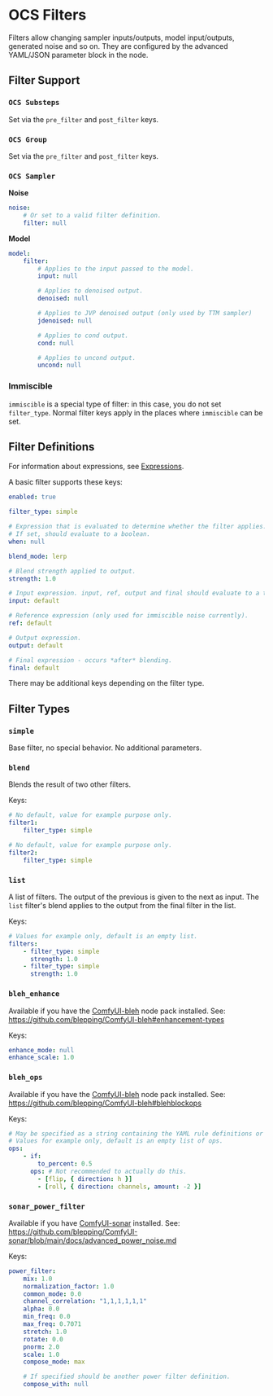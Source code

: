 # OCS Filters

Filters allow changing sampler inputs/outputs, model input/outputs, generated noise and so on. They are
configured by the advanced YAML/JSON parameter block in the node.

## Filter Support

### `OCS Substeps`

Set via the `pre_filter` and `post_filter` keys.

### `OCS Group`

Set via the `pre_filter` and `post_filter` keys.

### `OCS Sampler`

**Noise**

```yaml
noise:
    # Or set to a valid filter definition.
    filter: null
```

**Model**

```yaml
model:
    filter:
        # Applies to the input passed to the model.
        input: null

        # Applies to denoised output.
        denoised: null

        # Applies to JVP denoised output (only used by TTM sampler)
        jdenoised: null

        # Applies to cond output.
        cond: null

        # Applies to uncond output.
        uncond: null

```

### Immiscible

`immiscible` is a special type of filter: in this case, you do not set `filter_type`. Normal filter keys
apply in the places where `immiscible` can be set.

## Filter Definitions

For information about expressions, see [Expressions](expression.md).

A basic filter supports these keys:

```yaml
enabled: true

filter_type: simple

# Expression that is evaluated to determine whether the filter applies. May be null.
# If set, should evaluate to a boolean.
when: null

blend_mode: lerp

# Blend strength applied to output.
strength: 1.0

# Input expression. input, ref, output and final should evaluate to a tensor.
input: default

# Reference expression (only used for immiscible noise currently).
ref: default

# Output expression.
output: default

# Final expression - occurs *after* blending.
final: default
```

There may be additional keys depending on the filter type.

## Filter Types

### `simple`

Base filter, no special behavior. No additional parameters.

### `blend`

Blends the result of two other filters.

Keys:

```yaml
# No default, value for example purpose only.
filter1:
    filter_type: simple

# No default, value for example purpose only.
filter2:
    filter_type: simple
```

### `list`

A list of filters. The output of the previous is given to the next as input.
The `list` filter's blend applies to the output from the final filter in the list.

Keys:

```yaml
# Values for example only, default is an empty list.
filters:
    - filter_type: simple
      strength: 1.0
    - filter_type: simple
      strength: 1.0
```

### `bleh_enhance`

Available if you have the [ComfyUI-bleh](https://github.com/blepping/ComfyUI-bleh) node pack installed. See:
https://github.com/blepping/ComfyUI-bleh#enhancement-types

Keys:

```yaml
enhance_mode: null
enhance_scale: 1.0
```

### `bleh_ops`

Available if you have the [ComfyUI-bleh](https://github.com/blepping/ComfyUI-bleh) node pack installed. See:
https://github.com/blepping/ComfyUI-bleh#blehblockops

Keys:

```yaml
# May be specified as a string containing the YAML rule definitions or inline.
# Values for example only, default is an empty list of ops.
ops:
    - if:
        to_percent: 0.5
      ops: # Not recommended to actually do this.
        - [flip, { direction: h }]
        - [roll, { direction: channels, amount: -2 }]
```

### `sonar_power_filter`

Available if you have [ComfyUI-sonar](https://github.com/blepping/ComfyUI-sonar) installed. See:
https://github.com/blepping/ComfyUI-sonar/blob/main/docs/advanced_power_noise.md

Keys:

```yaml
power_filter:
    mix: 1.0
    normalization_factor: 1.0
    common_mode: 0.0
    channel_correlation: "1,1,1,1,1,1"
    alpha: 0.0
    min_freq: 0.0
    max_freq: 0.7071
    stretch: 1.0
    rotate: 0.0
    pnorm: 2.0
    scale: 1.0
    compose_mode: max

    # If specified should be another power filter definition.
    compose_with: null
```
